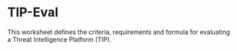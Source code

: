 # TIP-Eval
This worksheet defines the criteria, requirements and formula for evaluating a Threat Intelligence Platform (TIP).
